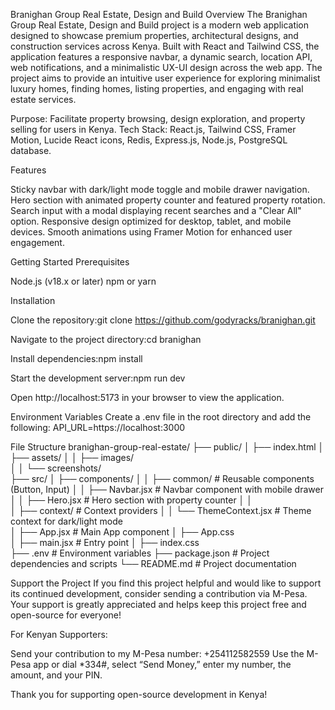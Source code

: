 Branighan Group Real Estate, Design and Build
Overview
The Branighan Group Real Estate, Design and Build project is a modern web application designed to showcase premium properties, architectural designs, and construction services across Kenya. Built with React and Tailwind CSS, the application features a responsive navbar, a dynamic search, location API, web notifications, and a minimalistic UX-UI design across the web app. The project aims to provide an intuitive user experience for exploring minimalist luxury homes, finding homes, listing properties, and engaging with real estate services.

Purpose: Facilitate property browsing, design exploration, and property selling for users in Kenya.
Tech Stack: React.js, Tailwind CSS, Framer Motion, Lucide React icons, Redis, Express.js, Node.js, PostgreSQL database.

Features

Sticky navbar with dark/light mode toggle and mobile drawer navigation.
Hero section with animated property counter and featured property rotation.
Search input with a modal displaying recent searches and a "Clear All" option.
Responsive design optimized for desktop, tablet, and mobile devices.
Smooth animations using Framer Motion for enhanced user engagement.

Getting Started
Prerequisites

Node.js (v18.x or later)
npm or yarn

Installation

Clone the repository:git clone https://github.com/godyracks/branighan.git


Navigate to the project directory:cd branighan


Install dependencies:npm install


Start the development server:npm run dev


Open http://localhost:5173 in your browser to view the application.

Environment Variables
Create a .env file in the root directory and add the following:
API_URL=https://localhost:3000

File Structure
branighan-group-real-estate/
├── public/
│   ├── index.html
│   ├── assets/
│   │   ├── images/              
│   │   └── screenshots/         
├── src/
│   ├── components/
│   │   ├── common/             # Reusable components (Button, Input)
│   │   ├── Navbar.jsx          # Navbar component with mobile drawer
│   │   ├── Hero.jsx            # Hero section with property counter
│   │       
│   ├── context/                # Context providers
│   │   └── ThemeContext.jsx    # Theme context for dark/light mode            
│   ├── App.jsx                 # Main App component
│   ├── App.css               
│   ├── main.jsx                # Entry point
│   ├── index.css               
├── .env                        # Environment variables
├── package.json                # Project dependencies and scripts
└── README.md                   # Project documentation

Support the Project
If you find this project helpful and would like to support its continued development, consider sending a contribution via M-Pesa. Your support is greatly appreciated and helps keep this project free and open-source for everyone!

For Kenyan Supporters:

Send your contribution to my M-Pesa number: +254112582559 
Use the M-Pesa app or dial *334#, select “Send Money,” enter my number, the amount, and your PIN.





Thank you for supporting open-source development in Kenya!
